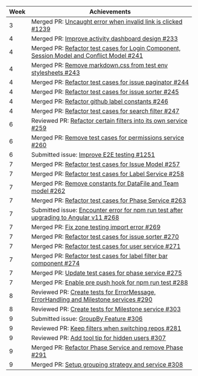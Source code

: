 | Week | Achievements |
| ---- | ------------ |
| 3 | Merged PR: [Uncaught error when invalid link is clicked #1239](https://github.com/CATcher-org/CATcher/pull/1239) |
| 4 | Merged PR: [Improve activity dashboard design #233](https://github.com/CATcher-org/WATcher/pull/233) |
| 4 | Merged PR: [Refactor test cases for Login Component, Session Model and Conflict Model #241](https://github.com/CATcher-org/WATcher/pull/241) |
| 4 | Merged PR: [Remove markdown.css from test env stylesheets #243](https://github.com/CATcher-org/WATcher/pull/243) |
| 4 | Merged PR: [Refactor test cases for issue paginator #244](https://github.com/CATcher-org/WATcher/pull/244) |
| 4 | Merged PR: [Refactor test cases for issue sorter #245](https://github.com/CATcher-org/WATcher/pull/245) |
| 4 | Merged PR: [Refactor github label constants #246](https://github.com/CATcher-org/WATcher/pull/246) |
| 4 | Merged PR: [Refactor test cases for search filter #247](https://github.com/CATcher-org/WATcher/pull/247) |
| 6 | Reviewed PR: [Refactor certain filters into its own service #259](https://github.com/CATcher-org/WATcher/pull/259) |
| 6 | Merged PR: [Remove test cases for permissions service #260](https://github.com/CATcher-org/WATcher/pull/260) |
| 6 | Submitted issue: [Improve E2E testing #1251](https://github.com/CATcher-org/CATcher/issues/1251) |
| 7 | Merged PR: [Refactor test cases for Issue Model #257](https://github.com/CATcher-org/CATcher/pull/257) |
| 7 | Merged PR: [Refactor test cases for Label Service #258](https://github.com/CATcher-org/CATcher/pull/258) |
| 7 | Merged PR: [Remove constants for DataFile and Team model #262](https://github.com/CATcher-org/CATcher/pull/262) |
| 7 | Merged PR: [Refactor test cases for Phase Service #263](https://github.com/CATcher-org/CATcher/pull/263) |
| 7 | Submitted issue: [Encounter error for npm run test after upgrading to Angular v11 #268](https://github.com/CATcher-org/WATcher/issues/268) |
| 7 | Merged PR: [Fix zone testing import error #269](https://github.com/CATcher-org/CATcher/pull/269) |
| 7 | Merged PR: [Refactor test cases for issue sorter #270](https://github.com/CATcher-org/CATcher/pull/270) |
| 7 | Merged PR: [Refactor test cases for user service #271](https://github.com/CATcher-org/CATcher/pull/271) |
| 7 | Merged PR: [Refactor test cases for label filter bar component #274](https://github.com/CATcher-org/CATcher/pull/274) |
| 7 | Merged PR: [Update test cases for phase service #275](https://github.com/CATcher-org/CATcher/pull/275) |
| 7 | Merged PR: [Enable pre push hook for npm run test #288](https://github.com/CATcher-org/WATcher/pull/288) |
| 8 | Reviewed PR: [Create tests for ErrorMessage, ErrorHandling and Milestone services #290](https://github.com/CATcher-org/WATcher/pull/290) |
| 8 | Reviewed PR: [Create tests for Milestone service #303](https://github.com/CATcher-org/WATcher/pull/303) |
| 9 | Submitted issue: [GroupBy Feature #306](https://github.com/CATcher-org/WATcher/issues/306) |
| 9 | Reviewed PR: [Keep filters when switching repos #281](https://github.com/CATcher-org/WATcher/pull/281) |
| 9 | Reviewed PR: [Add tool tip for hidden users #307](https://github.com/CATcher-org/WATcher/pull/307) |
| 9 | Merged PR: [Refactor Phase Service and remove Phase #291](https://github.com/CATcher-org/WATcher/pull/291) |
| 9 | Merged PR: [Setup grouping strategy and service #308](https://github.com/CATcher-org/WATcher/pull/308) |